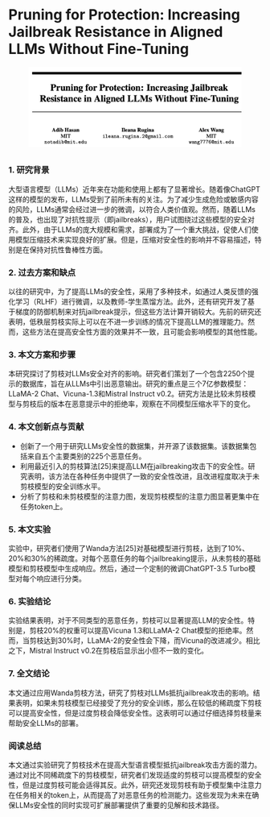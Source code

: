 # Pruning for Protection: Increasing Jailbreak Resistance in Aligned LLMs Without Fine-Tuning

<figure><img src="../.gitbook/assets/image (4) (1) (1) (1) (1) (1) (1) (1) (1) (1) (1) (1) (1) (1) (1) (1) (1) (1) (1) (1) (1).png" alt=""><figcaption></figcaption></figure>

##

### 1. 研究背景

大型语言模型（LLMs）近年来在功能和使用上都有了显著增长。随着像ChatGPT这样的模型的发布，LLMs受到了前所未有的关注。为了减少生成危险或敏感内容的风险，LLMs通常会经过进一步的微调，以符合人类价值观。然而，随着LLMs的普及，也出现了对抗性提示（即jailbreaks），用户试图绕过这些模型的安全对齐。此外，由于LLMs的庞大规模和需求，部署成为了一个重大挑战，促使人们使用模型压缩技术来实现良好的扩展。但是，压缩对安全性的影响并不容易描述，特别是在保持对抗性鲁棒性方面。

### 2. 过去方案和缺点

以往的研究中，为了提高LLMs的安全性，采用了多种技术，如通过人类反馈的强化学习（RLHF）进行微调，以及教师-学生蒸馏方法。此外，还有研究开发了基于梯度的防御机制来对抗jailbreak提示，但这些方法计算开销较大。先前的研究还表明，低秩层剪枝实际上可以在不进一步训练的情况下提高LLM的推理能力。然而，这些方法在提高安全性方面的效果并不一致，且可能会影响模型的其他性能。

### 3. 本文方案和步骤

本研究探讨了剪枝对LLMs安全对齐的影响。研究者们策划了一个包含2250个提示的数据库，旨在从LLMs中引出恶意输出。研究的重点是三个7亿参数模型：LLaMA-2 Chat、Vicuna-1.3和Mistral Instruct v0.2。研究方法是比较未剪枝模型与剪枝后的版本在恶意提示中的拒绝率，观察在不同模型压缩水平下的变化。

### 4. 本文创新点与贡献

* 创新了一个用于研究LLMs安全性的数据集，并开源了该数据集。该数据集包括来自五个主要类别的225个恶意任务。
* 利用最近引入的剪枝算法\[25]来提高LLM在jailbreaking攻击下的安全性。研究表明，该方法在各种任务中提供了一致的安全性改进，且改进程度取决于未剪枝模型的安全训练水平。
* 分析了剪枝和未剪枝模型的注意力图，发现剪枝模型的注意力图显著更集中在任务token上。

### 5. 本文实验

实验中，研究者们使用了Wanda方法\[25]对基础模型进行剪枝，达到了10%、20%和30%的稀疏度。对每个恶意任务的每个jailbreaking提示，从未剪枝的基础模型和剪枝模型中生成响应。然后，通过一个定制的微调ChatGPT-3.5 Turbo模型对每个响应进行分类。

### 6. 实验结论

实验结果表明，对于不同类型的恶意任务，剪枝可以显著提高LLM的安全性。特别是，剪枝20%的权重可以提高Vicuna 1.3和LLaMA-2 Chat模型的拒绝率。然而，当剪枝达到30%时，LLaMA-2的安全性会下降，而Vicuna的改进减少。相比之下，Mistral Instruct v0.2在剪枝后显示出小但不一致的变化。

### 7. 全文结论

本文通过应用Wanda剪枝方法，研究了剪枝对LLMs抵抗jailbreak攻击的影响。结果表明，如果未剪枝模型已经接受了充分的安全训练，那么在较低的稀疏度下剪枝可以提高安全性，但是过度剪枝会降低安全性。这表明可以通过仔细选择剪枝量来帮助安全LLMs的部署。

### 阅读总结

本文通过实验研究了剪枝技术在提高大型语言模型抵抗jailbreak攻击方面的潜力。通过对比不同稀疏度下的剪枝模型，研究者们发现适度的剪枝可以提高模型的安全性，但是过度剪枝可能会适得其反。此外，研究还发现剪枝有助于模型集中注意力在任务相关的token上，从而提高了对恶意任务的检测能力。这些发现为未来在确保LLMs安全性的同时实现可扩展部署提供了重要的见解和技术路径。
